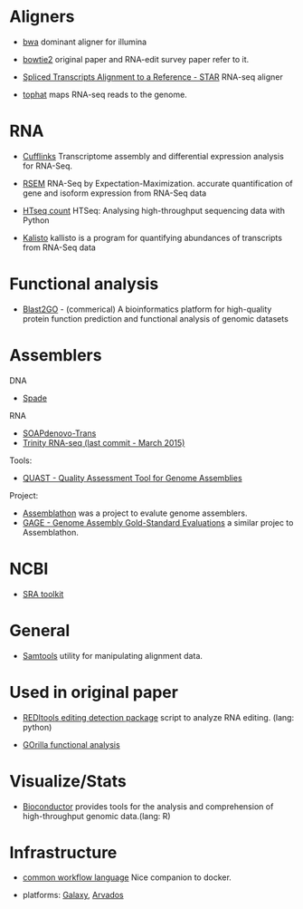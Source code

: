 
Aligners
========
* [bwa](http://bio-bwa.sourceforge.net/) dominant aligner for illumina

* [bowtie2](http://bowtie-bio.sourceforge.net/bowtie2/index.shtml)
  original paper and RNA-edit survey paper refer to it.

* [Spliced Transcripts Alignment to a Reference - STAR](https://github.com/alexdobin/STAR) RNA-seq aligner

* [tophat](http://ccb.jhu.edu/software/tophat/index.shtml) maps RNA-seq reads to the genome.

RNA
===
* [Cufflinks](http://cole-trapnell-lab.github.io/cufflinks/) Transcriptome assembly and differential expression analysis for RNA-Seq.

* [RSEM](https://deweylab.github.io/RSEM/) RNA-Seq by Expectation-Maximization. accurate quantification of gene and isoform expression from RNA-Seq data

* [HTseq count](http://htseq.readthedocs.io/en/release_0.9.1/) HTSeq: Analysing high-throughput sequencing data with Python

* [Kalisto](https://pachterlab.github.io/kallisto/about) kallisto is a program for quantifying abundances of transcripts from RNA-Seq data

Functional analysis
===================

* [Blast2GO](https://en.wikipedia.org/wiki/Blast2GO) - (commerical) A
  bioinformatics platform for high-quality protein function prediction
  and functional analysis of genomic datasets

Assemblers
=========
DNA 
* [Spade](http://cab.spbu.ru/software/spades/)

RNA
* [SOAPdenovo-Trans ](https://github.com/aquaskyline/SOAPdenovo-Trans)
* [Trinity RNA-seq (last commit - March 2015)](https://github.com/trinityrnaseq/trinityrnaseq/wiki)

Tools:
* [QUAST - Quality Assessment Tool for Genome Assemblies](http://quast.sourceforge.net/)

Project:
* [Assemblathon](http://assemblathon.org/) was a project to evalute genome assemblers.
* [GAGE - Genome Assembly Gold-Standard Evaluations](http://gage.cbcb.umd.edu/) a similar projec to Assemblathon. 

NCBI
====

* [SRA toolkit](https://trace.ncbi.nlm.nih.gov/Traces/sra/sra.cgi?view=software)

General
=======

* [Samtools](https://github.com/samtools/samtools) utility for manipulating alignment data.

Used in original paper
======================

* [REDItools editing detection
  package](https://sourceforge.net/projects/reditools) script to
  analyze RNA editing. (lang: python)

* [GOrilla functional analysis](http://cbl-gorilla.cs.technion.ac.il/)

Visualize/Stats 
================

* [Bioconductor](https://www.bioconductor.org/) provides tools for the
  analysis and comprehension of high-throughput genomic data.(lang: R)

Infrastructure
==============


* [common workflow language](http://www.commonwl.org/v1.0/) Nice companion to docker.

* platforms: [Galaxy](https://usegalaxy.org/), [Arvados](https://arvados.org/)